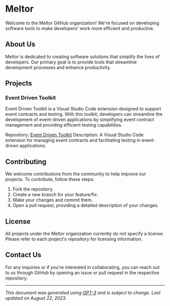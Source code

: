 # Meltor

Welcome to the Meltor GitHub organization! We're focused on developing software tools to make developers' work more efficient and productive.

## About Us

Meltor is dedicated to creating software solutions that simplify the lives of developers. Our primary goal is to provide tools that streamline development processes and enhance productivity.

## Projects

### Event Driven Toolkit

Event Driven Toolkit is a Visual Studio Code extension designed to support event contracts and testing. With this toolkit, developers can streamline the development of event-driven applications by simplifying event contract management and providing efficient testing capabilities.

Repository: [Event Driven Toolkit](https://github.com/meltor/event-driven-toolkit)
Description: A Visual Studio Code extension for managing event contracts and facilitating testing in event-driven applications.

## Contributing

We welcome contributions from the community to help improve our projects. To contribute, follow these steps:

1. Fork the repository.
2. Create a new branch for your feature/fix.
3. Make your changes and commit them.
4. Open a pull request, providing a detailed description of your changes.

## License

All projects under the Meltor organization currently do not specify a license. Please refer to each project's repository for licensing information.

## Contact Us

For any inquiries or if you're interested in collaborating, you can reach out to us through GitHub by opening an issue or pull request in the respective repository.

---

_This document was generated using [GPT-3](https://github.com/openai/gpt-3) and is subject to change. Last updated on August 22, 2023._
